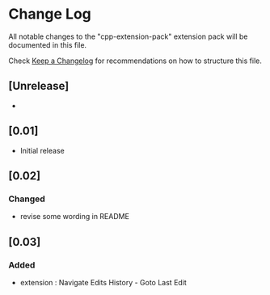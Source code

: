# Change Log

All notable changes to the "cpp-extension-pack" extension pack will be documented in this file.

Check [Keep a Changelog](http://keepachangelog.com/) for recommendations on how to structure this file.

## [Unrelease]
- 
## [0.01]

- Initial release

## [0.02]
### Changed
- revise some wording in README

## [0.03] 
### Added
* extension : Navigate Edits History - Goto Last Edit
